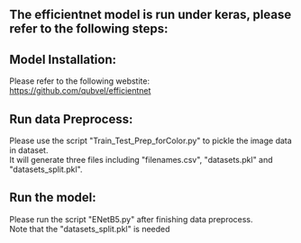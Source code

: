 ## The efficientnet model is run under keras, please refer to the following steps:

## Model Installation:
Please refer to the following webstite:  
https://github.com/qubvel/efficientnet


## Run data Preprocess:
Please use the script "Train_Test_Prep_forColor.py" to pickle the image data in dataset.  
It will generate three files including "filenames.csv", "datasets.pkl" and "datasets_split.pkl".


## Run the model:
Please run the script "ENetB5.py" after finishing data preprocess.  
Note that the "datasets_split.pkl" is needed

